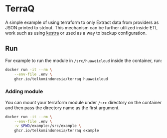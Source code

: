 # TerraQ

A simple example of using terraform to only Extract data from providers as JSON printed to stdout. This mechanism can be further utilized inside ETL work such as using [kestra](https://kestra.io/plugins/plugin-terraform/tasks/cli/io.kestra.plugin.terraform.cli.terraformcli) or used as a way to backup configuration.

## Run

For example to run the module in `/src/huaweicloud` inside the container, run:

```bash
docker run -it --rm \
    --env-file .env \
    ghcr.io/telkomindonesia/terraq huaweicloud
```

### Adding module

You can mount your terraform module under `/src` directory on the container and then pass the directory name as the first argument.

```bash
docker run -it --rm \
    --env-file .env \
    -v $PWD/example:/src/example \
    ghcr.io/telkomindonesia/terraq example
```
